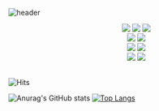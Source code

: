 
  ![header](https://capsule-render.vercel.app/api?type=transparent&text=Hello!%20I'm%20a%20Developer%20who%20takes%20DataLiteracy%20seriously.&fontColor=ca294c&animation=blink&fontsize=40)

<div align=center>
<div>
  <img src="https://img.shields.io/badge/HTML5-E34F26?style=flat&logo=HTML5&logoColor=white"/>
  <img src="https://img.shields.io/badge/CSS3-1572B6?style=flat&logo=CSS3&logoColor=white"/>
  <img src="https://img.shields.io/badge/JavaScript-F7DF1E?style=flat&logo=JavaScript&logoColor=white"/>
</div>
<div>
  <img src="https://img.shields.io/badge/TypeScript-3178C6?style=flat&logo=TypeScript&logoColor=white"/>
  <img src="https://img.shields.io/badge/React-61DAFB?style=flat&logo=React&logoColor=white"/>
</div>
<div>
  <img src="https://img.shields.io/badge/GitHub-181717?style=flat&logo=GitHub&logoColor=white"/>
  <img src="https://img.shields.io/badge/Git-F05032?style=flat&logo=Git&logoColor=white"/>
</div>
<div>
  <img src="https://img.shields.io/badge/Font Awesome-528DD7?style=flat&logo=Font Awesome&logoColor=white"/>
  <img src="https://img.shields.io/badge/Tailwind CSS-06B6D4?style=flat&logo=Tailwind CSS&logoColor=white"/>
</div>
</div>
</br>

![Hits](https://hits.seeyoufarm.com/api/count/incr/badge.svg?url=https%3A%2F%2Fgithub.com%2FDataCodeLiteracy&count_bg=%2379C83D&title_bg=%23555555&icon=&icon_color=%23C6C0C0&title=hits&edge_flat=false)


![Anurag's GitHub stats](https://github-readme-stats.vercel.app/api?username=DataCodeLiteracy&show_icons=true&theme=onedark)
[![Top Langs](https://github-readme-stats.vercel.app/api/top-langs/?username=DataCodeLiteracy&layout=compact)](https://github.com/DataCodeLiteracy/github-readme-stats)


